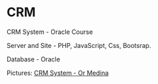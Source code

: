 # CRM
CRM System - Oracle Course

Server and Site - PHP, JavaScript, Css, Bootsrap.

Database - Oracle

Pictures: [CRM System - Or Medina](https://drive.google.com/folderview?id=0B1U2tvlkKFPofmpFdkpNelQzclk3MTd6Qnh5cVZiVEZuTFdBR0w4WWNDdndSQ09JNU1DYmc&usp=sharing)

